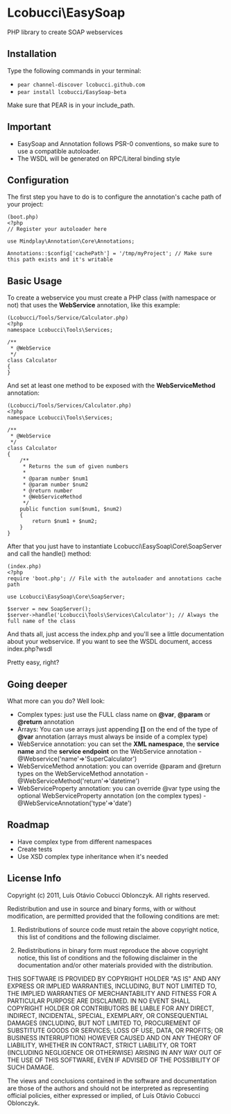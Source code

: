 Lcobucci\EasySoap
=================

PHP library to create SOAP webservices

Installation
------------

Type the following commands in your terminal:

  * `pear channel-discover lcobucci.github.com`
  * `pear install lcobucci/EasySoap-beta`

Make sure that PEAR is in your include_path.

Important
---------

 * EasySoap and Annotation follows PSR-0 conventions, so make sure to use a compatible autoloader.
 * The WSDL will be generated on RPC/Literal binding style

Configuration
-------------

The first step you have to do is to configure the annotation's cache path of your project:

    (boot.php)
    <?php
    // Register your autoloader here
        
    use Mindplay\Annotation\Core\Annotations;
    
    Annotations::$config['cachePath'] = '/tmp/myProject'; // Make sure this path exists and it's writable
    
Basic Usage
-----------

To create a webservice you must create a PHP class (with namespace or not) that uses the **WebService** annotation, like this example:

    (Lcobucci/Tools/Service/Calculator.php)
    <?php
    namespace Lcobucci\Tools\Services;
    
    /**
     * @WebService
     */
    class Calculator
    {
    }
    
And set at least one method to be exposed with the **WebServiceMethod** annotation:

    (Lcobucci/Tools/Services/Calculator.php)
    <?php
    namespace Lcobucci\Tools\Services;
    
    /**
     * @WebService
     */
    class Calculator
    {
        /**
         * Returns the sum of given numbers
         *
         * @param number $num1
         * @param number $num2
         * @return number
         * @WebServiceMethod
         */
        public function sum($num1, $num2)
        {
            return $num1 + $num2;
        }
    }
    
After that you just have to instantiate Lcobucci\EasySoap\Core\SoapServer and call the handle() method:

    (index.php)
    <?php
    require 'boot.php'; // File with the autoloader and annotations cache path
    
    use Lcobucci\EasySoap\Core\SoapServer;
    
    $server = new SoapServer();
    $server->handle('Lcobucci\Tools\Services\Calculator'); // Always the full name of the class

And thats all, just access the index.php and you'll see a little documentation about your webservice.
If you want to see the WSDL document, access index.php?wsdl

Pretty easy, right?

Going deeper
-----------

What more can you do? Well look:

 * Complex types: just use the FULL class name on **@var**, **@param** or **@return** annotation
 * Arrays: You can use arrays just appending **[]** on the end of the type of **@var** annotation (arrays must always be inside of a complex type)
 * WebService annotation: you can set the **XML namespace**, the **service name** and the **service endpoint** on the WebService annotation - @Webservice('name'=>'SuperCalculator')
 * WebServiceMethod annotation: you can override @param and @return types on the WebServiceMethod annotation - @WebServiceMethod('return'=>'datetime')
 * WebServiceProperty annotation: you can override @var type using the optional WebServiceProperty annotation (on the complex types) - @WebServiceAnnotation('type'=>'date')
 
Roadmap
-------

 * Have complex type from different namespaces
 * Create tests
 * Use XSD complex type inheritance when it's needed

License Info
------------

Copyright (c) 2011, Luís Otávio Cobucci Oblonczyk.
All rights reserved.

Redistribution and use in source and binary forms, with or without modification, are
permitted provided that the following conditions are met:

   1. Redistributions of source code must retain the above copyright notice, this list of
      conditions and the following disclaimer.

   2. Redistributions in binary form must reproduce the above copyright notice, this list
      of conditions and the following disclaimer in the documentation and/or other materials
      provided with the distribution.

THIS SOFTWARE IS PROVIDED BY COPYRIGHT HOLDER "AS IS" AND ANY EXPRESS OR IMPLIED
WARRANTIES, INCLUDING, BUT NOT LIMITED TO, THE IMPLIED WARRANTIES OF MERCHANTABILITY AND
FITNESS FOR A PARTICULAR PURPOSE ARE DISCLAIMED. IN NO EVENT SHALL COPYRIGHT HOLDER OR
CONTRIBUTORS BE LIABLE FOR ANY DIRECT, INDIRECT, INCIDENTAL, SPECIAL, EXEMPLARY, OR
CONSEQUENTIAL DAMAGES (INCLUDING, BUT NOT LIMITED TO, PROCUREMENT OF SUBSTITUTE GOODS OR
SERVICES; LOSS OF USE, DATA, OR PROFITS; OR BUSINESS INTERRUPTION) HOWEVER CAUSED AND ON
ANY THEORY OF LIABILITY, WHETHER IN CONTRACT, STRICT LIABILITY, OR TORT (INCLUDING
NEGLIGENCE OR OTHERWISE) ARISING IN ANY WAY OUT OF THE USE OF THIS SOFTWARE, EVEN IF
ADVISED OF THE POSSIBILITY OF SUCH DAMAGE.

The views and conclusions contained in the software and documentation are those of the
authors and should not be interpreted as representing official policies, either expressed
or implied, of Luís Otávio Cobucci Oblonczyk.
